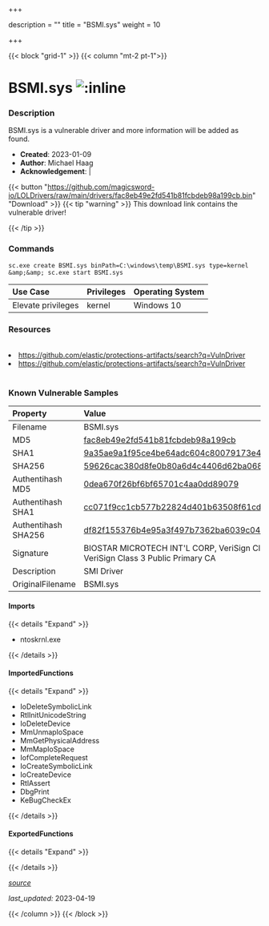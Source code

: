 +++

description = ""
title = "BSMI.sys"
weight = 10

+++


{{< block "grid-1" >}}
{{< column "mt-2 pt-1">}}


# BSMI.sys ![:inline](/images/twitter_verified.png) 


### Description

BSMI.sys is a vulnerable driver and more information will be added as found.

- **Created**: 2023-01-09
- **Author**: Michael Haag
- **Acknowledgement**:  | [](https://twitter.com/)

{{< button "https://github.com/magicsword-io/LOLDrivers/raw/main/drivers/fac8eb49e2fd541b81fcbdeb98a199cb.bin" "Download" >}}
{{< tip "warning" >}}
This download link contains the vulnerable driver!

{{< /tip >}}

### Commands

```
sc.exe create BSMI.sys binPath=C:\windows\temp\BSMI.sys type=kernel &amp;&amp; sc.exe start BSMI.sys
```

| Use Case | Privileges | Operating System | 
|:---- | ---- | ---- |
| Elevate privileges | kernel | Windows 10 |

### Resources
<br>
<li><a href=" https://github.com/elastic/protections-artifacts/search?q=VulnDriver"> https://github.com/elastic/protections-artifacts/search?q=VulnDriver</a></li>
<li><a href="https://github.com/elastic/protections-artifacts/search?q=VulnDriver">https://github.com/elastic/protections-artifacts/search?q=VulnDriver</a></li>
<br>

### Known Vulnerable Samples

| Property           | Value |
|:-------------------|:------|
| Filename           | BSMI.sys |
| MD5                | [fac8eb49e2fd541b81fcbdeb98a199cb](https://www.virustotal.com/gui/file/fac8eb49e2fd541b81fcbdeb98a199cb) |
| SHA1               | [9a35ae9a1f95ce4be64adc604c80079173e4a676](https://www.virustotal.com/gui/file/9a35ae9a1f95ce4be64adc604c80079173e4a676) |
| SHA256             | [59626cac380d8fe0b80a6d4c4406d62ba0683a2f0f68d50ad506ca1b1cf25347](https://www.virustotal.com/gui/file/59626cac380d8fe0b80a6d4c4406d62ba0683a2f0f68d50ad506ca1b1cf25347) |
| Authentihash MD5   | [0dea670f26bf6bf65701c4aa0dd89079](https://www.virustotal.com/gui/search/authentihash%253A0dea670f26bf6bf65701c4aa0dd89079) |
| Authentihash SHA1  | [cc071f9cc1cb577b22824d401b63508f61cd76c0](https://www.virustotal.com/gui/search/authentihash%253Acc071f9cc1cb577b22824d401b63508f61cd76c0) |
| Authentihash SHA256| [df82f155376b4e95a3f497b7362ba6039c04d2ae78926f626dbe1a459bc626d7](https://www.virustotal.com/gui/search/authentihash%253Adf82f155376b4e95a3f497b7362ba6039c04d2ae78926f626dbe1a459bc626d7) |
| Signature         | BIOSTAR MICROTECH INT&#39;L CORP, VeriSign Class 3 Code Signing 2009-2 CA, VeriSign Class 3 Public Primary CA   |
| Description       | SMI Driver |
| OriginalFilename  | BSMI.sys |


#### Imports
{{< details "Expand" >}}
* ntoskrnl.exe

{{< /details >}}
#### ImportedFunctions
{{< details "Expand" >}}
* IoDeleteSymbolicLink
* RtlInitUnicodeString
* IoDeleteDevice
* MmUnmapIoSpace
* MmGetPhysicalAddress
* MmMapIoSpace
* IofCompleteRequest
* IoCreateSymbolicLink
* IoCreateDevice
* RtlAssert
* DbgPrint
* KeBugCheckEx

{{< /details >}}
#### ExportedFunctions
{{< details "Expand" >}}

{{< /details >}}


[*source*](https://github.com/magicsword-io/LOLDrivers/tree/main/yaml/bsmi.yaml)

*last_updated:* 2023-04-19








{{< /column >}}
{{< /block >}}

